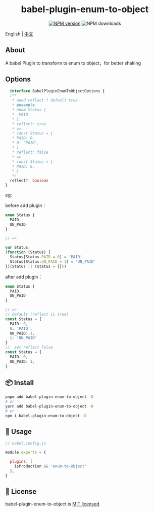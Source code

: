 
<p align="center">
<h1 align="center">babel-plugin-enum-to-object</h1>
</p>

<div align="center">


 [![NPM version][npm-image]][npm-url] ![NPM downloads][download-image]

[npm-image]: https://img.shields.io/npm/v/babel-plugin-enum-to-object.svg?style=flat-square
[npm-url]: http://npmjs.org/package/babel-plugin-enum-to-object


[download-image]: https://img.shields.io/npm/dm/babel-plugin-enum-to-object.svg?style=flat-square
[download-url]: https://npmjs.org/package/babel-plugin-enum-to-object


</div>

English | [中文](./README-zh_CN.md)
## About

A babel Plugin to transform ts enum to object，for better shaking


## Options

```ts
  interface BabelPluginEnumToObjectOptions {
  /**
   * need reflect ? default true
   * @example
   * enum Status {
   *  PAID
   * }
   * reflect: true
   * =>
   * const Status = {
   * PAID: 0,
   * 0: 'PAID',
   * }
   * reflect: false
   * =>
   * const Status = {
   * PAID: 0,
   * }
   */
  reflect?: boolean
}
```
eg:

before add plugin：
```ts
enum Status {
  PAID,
  UN_PAID
}

// =>

var Status;
(function (Status) {
  Status[Status.PAID = 0] = 'PAID'
  Status[Status.UN_PAID = 1] = 'UN_PAID'
})(Status || (Status = {}))
```

after add plugin：
```ts
enum Status {
  PAID,
  UN_PAID
}

// =>
// default (reflect is true)
const Status = {
  PAID: 0,
  0: 'PAID',
  UN_PAID: 1,
  1: 'UN_PAID'
}
//  set reflect false
const Status = {
  PAID: 0,
  UN_PAID: 1,
}
```


## 📦  Install

```sh
pnpm add babel-plugin-enum-to-object -D
# or
yarn add babel-plugin-enum-to-object -D
# or
npm i babel-plugin-enum-to-object -D
```

##  🔨 Usage

```js
// babel.config.js

module.exports = {

  plugins: [
    isProduction && 'enum-to-object'
  ],
}
```
## 📄 License

babel-plugin-enum-to-object is [MIT licensed](./LICENSE).